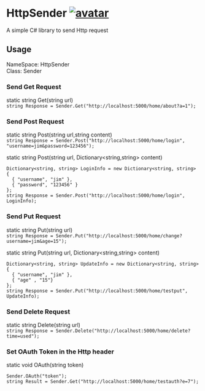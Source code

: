 # HttpSender [![avatar](https://img.shields.io/badge/nuget-v0.0.0-yellowgreen.svg)](https://www.nuget.org/packages/HttpSender/)
A simple C# library to send Http request

## Usage
NameSpace: HttpSender  
Class: Sender

### Send Get Request
static string Get(string url)  
`string Response = Sender.Get("http://localhost:5000/home/about?a=1");`

### Send Post Request
static string Post(string url,string content)  
`string Response = Sender.Post("http://localhost:5000/home/login", "username=jim&password=123456");`
  
static string Post(string url, Dictionary<string,string> content)  
```
Dictionary<string, string> LoginInfo = new Dictionary<string, string> 
{ 
  { "username", "jim" },
  { "password", "123456" }
};
string Response = Sender.Post("http://localhost:5000/home/login", LoginInfo);
```
### Send Put Request
static string Put(string url)  
`string Response = Sender.Put("http://localhost:5000/home/change?username=jim&age=15");`
  
static string Put(string url, Dictionary<string,string> content)  
```
Dictionary<string, string> UpdateInfo = new Dictionary<string, string> 
{ 
  { "username", "jim" },
  { "age" , "15"}
};
string Response = Sender.Put("http://localhost:5000/home/testput", UpdateInfo);
```
### Send Delete Request
static string Delete(string url)  
`string Response = Sender.Delete("http://localhost:5000/home/delete?time=used");`

### Set OAuth Token in the Http header
static void OAuth(string token)
```
Sender.OAuth("token");
string Result = Sender.Get("http://localhost:5000/home/testauth?e=7");
```
